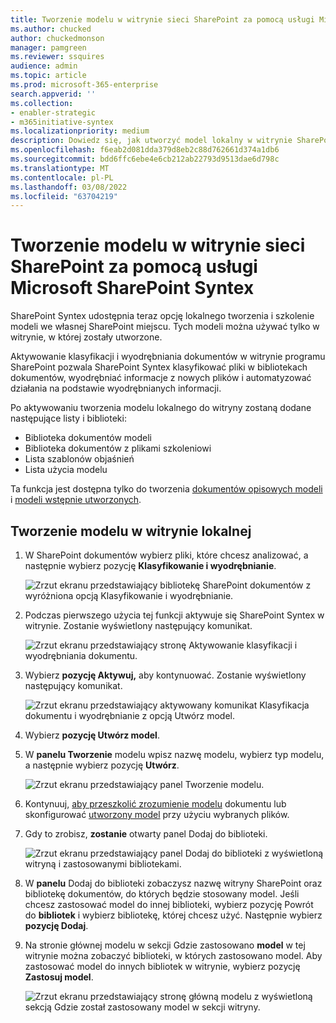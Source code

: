 ```yaml
---
title: Tworzenie modelu w witrynie sieci SharePoint za pomocą usługi Microsoft SharePoint Syntex
ms.author: chucked
author: chuckedmonson
manager: pamgreen
ms.reviewer: ssquires
audience: admin
ms.topic: article
ms.prod: microsoft-365-enterprise
search.appverid: ''
ms.collection:
- enabler-strategic
- m365initiative-syntex
ms.localizationpriority: medium
description: Dowiedz się, jak utworzyć model lokalny w witrynie SharePoint sieci Web z SharePoint Syntex.
ms.openlocfilehash: f6eab2d081dda379d8eb2c88d762661d374a1db6
ms.sourcegitcommit: bdd6ffc6ebe4e6cb212ab22793d9513dae6d798c
ms.translationtype: MT
ms.contentlocale: pl-PL
ms.lasthandoff: 03/08/2022
ms.locfileid: "63704219"
---
```

# <a name="create-a-model-on-a-local-sharepoint-site-with-microsoft-sharepoint-syntex"></a>Tworzenie modelu w witrynie sieci SharePoint za pomocą usługi Microsoft SharePoint Syntex

SharePoint Syntex udostępnia teraz opcję lokalnego tworzenia i szkolenie modeli we własnej SharePoint miejscu. Tych modeli można używać tylko w witrynie, w której zostały utworzone. 

Aktywowanie klasyfikacji i wyodrębniania dokumentów w witrynie programu SharePoint pozwala SharePoint Syntex klasyfikować pliki w bibliotekach dokumentów, wyodrębniać informacje z nowych plików i automatyzować działania na podstawie wyodrębnianych informacji.

Po aktywowaniu tworzenia modelu lokalnego do witryny zostaną dodane następujące listy i biblioteki:

- Biblioteka dokumentów modeli
- Biblioteka dokumentów z plikami szkoleniowi
- Lista szablonów objaśnień
- Lista użycia modelu

Ta funkcja jest dostępna tylko do tworzenia [dokumentów opisowych modeli](apply-a-model.md) i [modeli wstępnie utworzonych](prebuilt-models.md). 

## <a name="create-a-model-on-a-local-site"></a>Tworzenie modelu w witrynie lokalnej

1. W SharePoint dokumentów wybierz pliki, które chcesz analizować, a następnie wybierz pozycję **Klasyfikowanie i wyodrębnianie**.

    ![Zrzut ekranu przedstawiający bibliotekę SharePoint dokumentów z wyróżniona opcją Klasyfikowanie i wyodrębnianie.](../media/content-understanding/local-model-classify-and-extract-option.png) 

2. Podczas pierwszego użycia tej funkcji aktywuje się SharePoint Syntex w witrynie. Zostanie wyświetlony następujący komunikat.

    ![Zrzut ekranu przedstawiający stronę Aktywowanie klasyfikacji i wyodrębniania dokumentu.](../media/content-understanding/local-model-first-run-activate-message.png) 

3. Wybierz **pozycję Aktywuj,** aby kontynuować. Zostanie wyświetlony następujący komunikat.

    ![Zrzut ekranu przedstawiający aktywowany komunikat Klasyfikacja dokumentu i wyodrębnianie z opcją Utwórz model.](../media/content-understanding/local-model-activated-message.png) 

4. Wybierz **pozycję Utwórz model**.

5. W **panelu Tworzenie** modelu wpisz nazwę modelu, wybierz typ modelu, a następnie wybierz pozycję **Utwórz**.

    ![Zrzut ekranu przedstawiający panel Tworzenie modelu.](../media/content-understanding/local-model-create-a-model.png) 

6. Kontynuuj, [aby przeszkolić zrozumienie modelu](apply-a-model.md) dokumentu lub skonfigurować [utworzony model](prebuilt-models.md) przy użyciu wybranych plików.

7. Gdy to zrobisz, **zostanie** otwarty panel Dodaj do biblioteki.

    ![Zrzut ekranu przedstawiający panel Dodaj do biblioteki z wyświetloną witryną i zastosowanymi bibliotekami.](../media/content-understanding/local-model-add-to-library-panel.png) 

8. W **panelu** Dodaj do biblioteki zobaczysz nazwę witryny SharePoint oraz bibliotekę dokumentów, do których będzie stosowany model. Jeśli chcesz zastosować model do innej biblioteki, wybierz pozycję Powrót do **bibliotek** i wybierz bibliotekę, której chcesz użyć. Następnie wybierz **pozycję Dodaj**.

9. Na stronie głównej modelu w sekcji Gdzie zastosowano **model** w tej witrynie można zobaczyć biblioteki, w których zastosowano model. Aby zastosować model do innych bibliotek w witrynie, wybierz pozycję **Zastosuj model**. 

    ![Zrzut ekranu przedstawiający stronę główną modelu z wyświetloną sekcją Gdzie został zastosowany model w sekcji witryny.](../media/content-understanding/local-model-home-page.png) 

